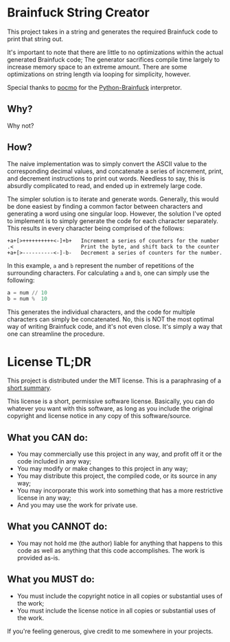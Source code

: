 # Brainfuck String Creator

This project takes in a string and generates the required Brainfuck code to
print that string out.

It's important to note that there are little to no optimizations within the
actual generated Brainfuck code; The generator sacrifices compile time largely
to increase memory space to an extreme amount. There are some optimizations on
string length via looping for simplicity, however.

Special thanks to [pocmo](https://github.com/pocmo/) for the
[Python-Brainfuck](https://github.com/pocmo/Python-Brainfuck) interpretor.

## Why?

Why not?

## How?

The naive implementation was to simply convert the ASCII value to the
corresponding decimal values, and concatenate a series of increment, print, and
decrement instructions to print out words. Needless to say, this is absurdly
complicated to read, and ended up in extremely large code.

The simpler solution is to iterate and generate words. Generally, this would be
done easiest by finding a common factor between characters and generating a word
using one singular loop. However, the solution I've opted to implement is to
simply generate the code for each character separately. This results in every
character being comprised of the follows:

```bf
+a+[>++++++++++<-]+b+   Increment a series of counters for the number
.<                      Print the byte, and shift back to the counter
+a+[>----------<-]-b-   Decrement a series of counters for the number.
```

In this example, `a` and `b` represent the number of repetitions of the
surrounding characters. For calculating `a` and `b`, one can simply use the
following:

```py
a = num // 10
b = num %  10
```

This generates the individual characters, and the code for multiple characters
can simply be concatenated. No, this is NOT the most optimal way of writing
Brainfuck code, and it's not even close. It's simply a way that one can
streamline the procedure.

# License TL;DR

This project is distributed under the MIT license. This is a paraphrasing of a
[short summary](https://tldrlegal.com/license/mit-license).

This license is a short, permissive software license. Basically, you can do
whatever you want with this software, as long as you include the original
copyright and license notice in any copy of this software/source.

## What you CAN do:

-   You may commercially use this project in any way, and profit off it or the
    code included in any way;
-   You may modify or make changes to this project in any way;
-   You may distribute this project, the compiled code, or its source in any
    way;
-   You may incorporate this work into something that has a more restrictive
    license in any way;
-   And you may use the work for private use.

## What you CANNOT do:

-   You may not hold me (the author) liable for anything that happens to this
    code as well as anything that this code accomplishes. The work is provided
    as-is.

## What you MUST do:

-   You must include the copyright notice in all copies or substantial uses of
    the work;
-   You must include the license notice in all copies or substantial uses of the
    work.

If you're feeling generous, give credit to me somewhere in your projects.
